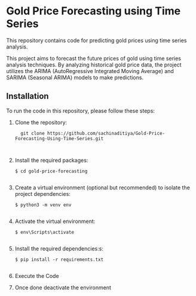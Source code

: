 # Gold Price Forecasting using Time Series

This repository contains code for predicting gold prices using time series analysis.

This project aims to forecast the future prices of gold using time series analysis techniques. By analyzing historical gold price data, the project utilizes the ARIMA (AutoRegressive Integrated Moving Average) and SARIMA (Seasonal ARIMA) models to make predictions.

## Installation

To run the code in this repository, please follow these steps:

1. Clone the repository:

   ```shell
     git clone https://github.com/sachinaditiya/Gold-Price-Forecasting-Using-Time-Series.git

  
2. Install the required packages:

   ```shell
   $ cd gold-price-forecasting


3. Create a virtual environment (optional but recommended) to isolate the project dependencies:

   ```shell
   $ python3 -m venv env


4. Activate the virtual environment:

   ```shell
   $ env\Scripts\activate


5. Install the required dependencies:s:

   ```shell
   $ pip install -r requirements.txt  
 

6. Execute the Code 

7. Once done deactivate the environment






